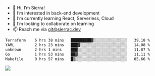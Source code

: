 - 👋 Hi, I’m Sierra!
- 👀 I’m interested in back-end development
- 🌱 I’m currently learning React, Serverless, Cloud
- 💞️ I’m looking to collaborate on learning
- 📫 Reach me via git@sierrac.dev

<!--START_SECTION:waka-->

```txt
Terraform    6 hrs 38 mins   █████████▓░░░░░░░░░░░░░░░   39.18 %
YAML         2 hrs 23 mins   ███▓░░░░░░░░░░░░░░░░░░░░░   14.08 %
unknown      2 hrs 1 mins    ███░░░░░░░░░░░░░░░░░░░░░░   11.87 %
Go           1 hrs 53 mins   ██▓░░░░░░░░░░░░░░░░░░░░░░   11.11 %
Makefile     0 hrs 57 mins   █▒░░░░░░░░░░░░░░░░░░░░░░░   05.66 %
```

<!--END_SECTION:waka-->


![](https://hit.yhype.me/github/profile?user_id=7351311)
